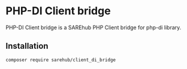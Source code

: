 # PHP-DI Client bridge
PHP-DI Client bridge is a SAREhub PHP Client bridge for php-di library.

## Installation
```
composer require sarehub/client_di_bridge
```
